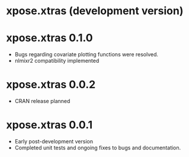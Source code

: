 # xpose.xtras (development version)

# xpose.xtras 0.1.0

* Bugs regarding covariate plotting functions were resolved.
* nlmixr2 compatibility implemented

# xpose.xtras 0.0.2

* CRAN release planned

# xpose.xtras 0.0.1

* Early post-development version
* Completed unit tests and ongoing fixes to bugs and documentation.
